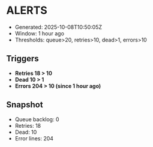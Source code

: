 # ALERTS

- Generated: 2025-10-08T10:50:05Z
- Window: 1 hour ago
- Thresholds: queue>20, retries>10, dead>1, errors>10

## Triggers
- **Retries 18 > 10**
- **Dead 10 > 1**
- **Errors 204 > 10 (since 1 hour ago)**

## Snapshot
- Queue backlog: 0
- Retries: 18
- Dead: 10
- Error lines: 204

